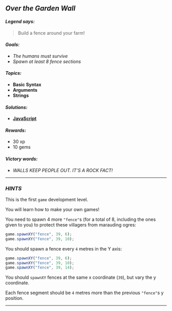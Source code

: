 ## _Over the Garden Wall_

#### _Legend says:_
> Build a fence around your farm!

#### _Goals:_
+ _The humans must survive_
+ _Spawn at least 8 fence sections_

#### _Topics:_
+ **Basic Syntax**
+ **Arguments**
+ **Strings**

#### _Solutions:_
+ **[JavaScript](overTheGardenWall.js)**

#### _Rewards:_
+ 30 xp
+ 10 gems

#### _Victory words:_
+ _WALLS KEEP PEOPLE OUT. IT’S A ROCK FACT!_

___

### _HINTS_

This is the first `game` development level.

You will learn how to make your own games!

You need to spawn 4 more `"fence"`s (for a total of 8, including the ones given to you) to protect these villagers from marauding ogres:

```javascript
game.spawnXY("fence", 39, 6);
game.spawnXY("fence", 39, 10);
```

You should spawn a fence every `4` metres in the Y axis:

```javascript
game.spawnXY("fence", 39, 6);
game.spawnXY("fence", 39, 10);
game.spawnXY("fence", 39, 14);
```

You should `spawnXY` fences at the same x coordinate (`39`), but vary the y coordinate.

Each fence segment should be `4` metres more than the previous `"fence"`s y position.

___
